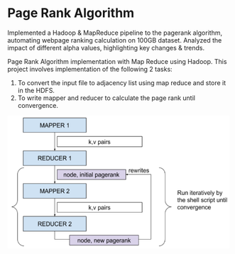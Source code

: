 # Page Rank Algorithm
Implemented a Hadoop & MapReduce pipeline to the pagerank algorithm, automating webpage ranking calculation on 100GB dataset. Analyzed the impact of different alpha values, highlighting key changes & trends.

Page Rank Algorithm implementation with Map Reduce using Hadoop. This project involves implementation of the following 2 tasks:
1) To convert the input file to adjacency list using map reduce and store it in the HDFS.
2) To write mapper and reducer to calculate the page rank until convergence.
<img src="map-red.PNG" width="500" height="300">
